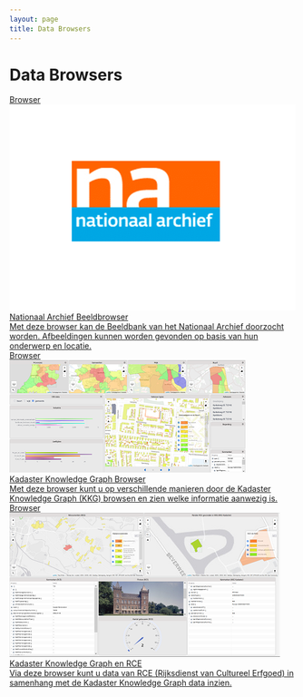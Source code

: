 ```yaml
---
layout: page
title: Data Browsers
---
```


# Data Browsers

<div class="cards-wrapper">
  <a href="/browsers/nationaalarchief">
    <div class="card">
      <div class="card-type">Browser</div>
      <img class="card-image" src="/browsers/nationaalarchief/nationaal_archief.png">
      <div class="card-title">Nationaal Archief Beeldbrowser</div>
      <div class="card-description">Met deze browser kan de Beeldbank van het Nationaal Archief doorzocht worden.  Afbeeldingen kunnen worden gevonden op basis van hun onderwerp en locatie.</div>
    </div>
  </a>

  <a href="/kkg/demonstrator">
    <div class="card">
      <div class="card-type">Browser</div>
      <img class="card-image" src="/kkg/demonstrator/tile_v2.png">
      <div class="card-title">Kadaster Knowledge Graph Browser</div>
      <div class="card-description">Met deze browser kunt u op verschillende manieren door de Kadaster Knowledge Graph (KKG) browsen en zien welke informatie aanwezig is.</div>
    </div>
  </a>

  <a href="/kkg/demonstrator/rce">
    <div class="card">
      <div class="card-type">Browser</div>
      <img class="card-image" src="/kkg/demonstrator/tile_rce.png">
      <div class="card-title">Kadaster Knowledge Graph en RCE</div>
      <div class="card-description">Via deze browser kunt u data van RCE (Rijksdienst van Cultureel Erfgoed) in samenhang met de Kadaster Knowledge Graph data inzien.</div>
    </div>
  </a>

</div>
